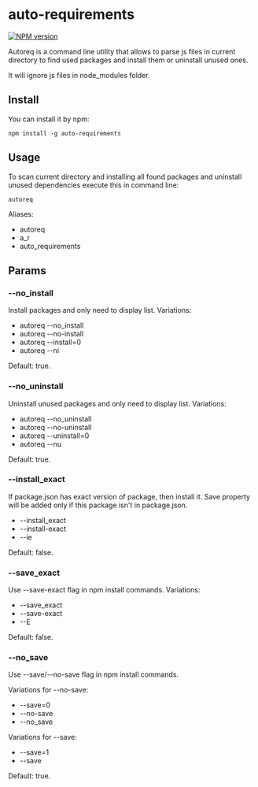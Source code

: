 # auto-requirements

[![NPM version](https://img.shields.io/npm/v/auto-requirements.svg)](https://www.npmjs.com/package/auto-requirements)

Autoreq is a command line utility that allows to parse js files in current directory to find used packages and install them or uninstall unused ones.

It will ignore js files in node_modules folder.

## Install

You can install it by npm:

```
npm install -g auto-requirements
```

## Usage

To scan current directory and installing all found packages and uninstall unused dependencies execute this in command line:

```
autoreq
```

Aliases:

* autoreq
* a_r
* auto_requirements

## Params

### --no_install

Install packages and only need to display list. Variations: 

* autoreq --no_install
* autoreq --no-install
* autoreq --install=0
* autoreq --ni

Default: true.

### --no_uninstall

Uninstall unused packages and only need to display list. Variations: 

* autoreq --no_uninstall
* autoreq --no-uninstall
* autoreq --uninstall=0
* autoreq --nu

Default: true.

### --install_exact

If package.json has exact version of package, then install it. Save property will be added only if this package isn't in package.json.

* --install_exact
* --install-exact
* --ie

Default: false.

### --save_exact

Use --save-exact flag in npm install commands. Variations:

* --save_exact
* --save-exact
* --E

Default: false.

### --no_save

Use --save/--no-save flag in npm install commands.

Variations for --no-save: 

* --save=0
* --no-save
* --no_save

Variations for --save: 

* --save=1
* --save

Default: true.